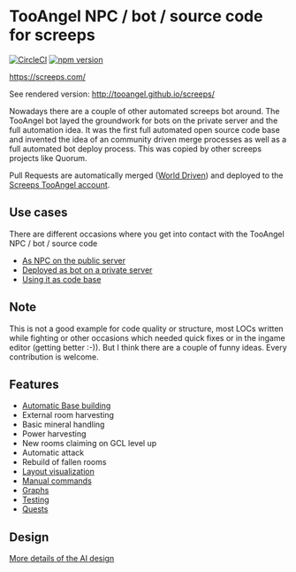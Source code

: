 # TooAngel NPC / bot / source code for screeps

[![CircleCI](https://circleci.com/gh/TooAngel/screeps.svg?style=svg)](https://circleci.com/gh/TooAngel/screeps)
[![npm version](https://badge.fury.io/js/screeps-bot-tooangel.svg)](https://badge.fury.io/js/screeps-bot-tooangel)
<!-- [![discord](https://www.worlddriven.org/static/images/Discord-Logo-Black.png)](https://discord.gg/RrGFHKb) -->

https://screeps.com/

See rendered version:
http://tooangel.github.io/screeps/

Nowadays there are a couple of other automated screeps bot around. The
TooAngel bot layed the groundwork for bots on the private server and the full
automation idea. It was the first full automated open source code base and
invented the idea of an community driven merge processes as well as a full
automated bot deploy process. This was copied by other screeps projects like Quorum.

Pull Requests are automatically merged ([World Driven](https://www.worlddriven.org)) and deployed to the
[Screeps TooAngel account](https://www.screeps.com).

## Use cases

There are different occasions where you get into contact with the TooAngel NPC / bot / source code

- [As NPC on the public server](doc/NPC.md)
- [Deployed as bot on a private server](doc/Bot.md)
- [Using it as code base](doc/CodeBase.md)

## Note

This is not a good example for code quality or structure, most LOCs written
while fighting or other occasions which needed quick fixes or in the ingame
editor (getting better :-)). But I think there are a couple of funny ideas.
Every contribution is welcome.

## Features

 - [Automatic Base building](doc/BaseBuilding.md)
 - External room harvesting
 - Basic mineral handling
 - Power harvesting
 - New rooms claiming on GCL level up
 - Automatic attack
 - Rebuild of fallen rooms
 - [Layout visualization](doc/Visualization.md)
 - [Manual commands](doc/Manual.md)
 - [Graphs](doc/Graphs.md)
 - [Testing](doc/Testing.md)
 - [Quests](doc/Quests.md)

## Design

[More details of the AI design](doc/Design.md)
